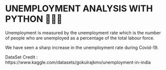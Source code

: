 <h1>UNEMPLOYMENT ANALYSIS WITH PYTHON 👷‍♂️👷‍</h1>

<p>Unemployment is measured by the unemployment rate which is the number of people who are unemployed as a percentage of the total labour force.</p>
<p>We have seen a sharp increase in the unemployment rate during Covid-19.</p>

<p>DataSet Credit : https://www.kaggle.com/datasets/gokulrajkmv/unemployment-in-india</p>

